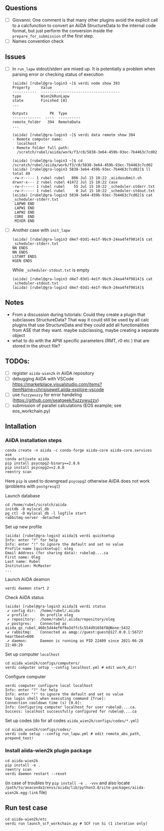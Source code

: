 ## Questions
- [ ] Giovanni: One comment is that many other plugins avoid the explicit call to a calcfunction to convert an AiiDA StructureData to the internal code format, but just perform the conversion inside the `prepare_for_submission` of the first step.
- [ ] Names convention check

## Issues
- [ ] In `run_lapw` stdout/stderr are mixed up. It is potentially a problem when parsing error or checking status of execution
  ```
  (aiida) [rubel@gra-login3 ~]$ verdi node show 393
  Property     Value
  -----------  ------------------------------------
  type         Wien2kRunLapw
  state        Finished [0]
  ...

  Outputs          PK  Type
  -------------  ----  ----------
  remote_folder   394  RemoteData
  ...
  
  (aiida) [rubel@gra-login3 ~]$ verdi data remote show 394
  - Remote computer name:
    localhost
  - Remote folder full path:
    /scratch/rubel/aiida/work/f3/c0/5838-3e64-459b-93ec-7b4463c7cd02
  
  (aiida) [rubel@gra-login3 ~]$ cd /scratch/rubel/aiida/work/f3/c0/5838-3e64-459b-93ec-7b4463c7cd02
  (aiida) [rubel@gra-login3 5838-3e64-459b-93ec-7b4463c7cd02]$ ll
  total 49
  -rw-r----- 1 rubel rubel   806 Jul 15 10:22 _aiidasubmit.sh
  drwxr-x--- 2 rubel rubel 41472 Jul 15 10:22 case
  -rw-r----- 1 rubel rubel    55 Jul 15 10:22 _scheduler-stderr.txt
  -rw-r----- 1 rubel rubel     0 Jul 15 10:22 _scheduler-stdout.txt
  (aiida) [rubel@gra-login3 5838-3e64-459b-93ec-7b4463c7cd02]$ cat _scheduler-stderr.txt
   LAPW0 END
   LAPW1 END
   LAPW2 END
   CORE  END
   MIXER END
  ```
- [ ] Another case with `init_lapw`
  ```
  (aiida) [rubel@gra-login3 d4e7-03d1-4e1f-9bc9-24ea4f4f9814]$ cat _scheduler-stderr.txt
  NN ENDS
  NN ENDS
  LSTART ENDS
  KGEN ENDS
  ```
  While `_scheduler-stdout.txt` is empty
  ```
  (aiida) [rubel@gra-login3 d4e7-03d1-4e1f-9bc9-24ea4f4f9814]$ cat _scheduler-stdout.txt
  (aiida) [rubel@gra-login3 d4e7-03d1-4e1f-9bc9-24ea4f4f9814]$
  ```

## Notes
* From a discussion during tutorials: Could they create a plugin that subclasses StructureData? That way it could still be used by all calc plugins that use StructureData and they could add all functionalities from ASE that they want. maybe subclassing, maybe creating a separate object
* what to do with the APW specific parameters (RMT, r0 etc ) that are stored in the struct file?


## TODOs:
- [ ] register `aiida-wien2k` in AiiDA repository 
- [ ] debugging AiiDA with VSCode https://marketplace.visualstudio.com/items?itemName=chrisjsewell.aiida-explore-vscode
- [ ] use `fuzzywuzzy` for error handeling (https://github.com/seatgeek/fuzzywuzzy)
- [ ] submission of parallel calculations (EOS example; see eos_workchain.py)

## Intallation
### AiiDA installation steps
```
conda create -n aiida -c conda-forge aiida-core aiida-core.services ase
conda activate aiida
pip install psycopg2-binary==2.8.6
pip install psycopg2==2.8.6
reentry scan
```
Here `pip` is used to downgread `psycopg2` otherwise AiiDA does not work (problems with `postgresql`)

Launch database
```
cd /home/rubel/scratch/aiida
initdb -D mylocal_db
pg_ctl -D mylocal_db -l logfile start
rabbitmq-server -detached
```
Set up new profile
```
(aiida) [rubel@gra-login3 aiida]$ verdi quicksetup
Info: enter "?" for help
Info: enter "!" to ignore the default and set no value
Profile name [quicksetup]: oleg
Email Address (for sharing data): rubelo@....ca
First name: Oleg
Last name: Rubel
Institution: McMaster
...
```
Launch AiiDA deamon
```
verdi daemon start 2
```
Check AiiDA status
```
(aiida) [rubel@gra-login3 aiida]$ verdi status
 ✔ config dir:  /home/rubel/.aiida
 ✔ profile:     On profile oleg
 ✔ repository:  /home/rubel/.aiida/repository/oleg
 ✔ postgres:    Connected as aiida_qs_rubel_460c5d44ef6f9a34ffc5c554d91656f8@None:5432
 ✔ rabbitmq:    Connected as amqp://guest:guest@127.0.0.1:5672?heartbeat=600
 ✔ daemon:      Daemon is running as PID 22409 since 2021-06-20 22:40:29
```
Set up computer `localhost`
```
cd aiida_wien2k/configs/computers/
verdi computer setup --config localhost.yml # edit work_dir!
```
Configure computer
```
verdi computer configure local localhost
Info: enter "?" for help
Info: enter "!" to ignore the default and set no value
Use login shell when executing command [True]:
Connection cooldown time (s) [0.0]:
Info: Configuring computer localhost for user rubelo@....ca.
Success: localhost successfully configured for rubelo@....ca
```
Set up codes (do for all codes `aiida_wien2k/configs/codes/*.yml`)
```
cd aiida_wien2k/configs/codes/
verdi code setup --config run_lapw.yml # edit remote_abs_path, prepend_text!
```

### Install aiida-wien2k plugin package
```
cd aiida-wien2k
pip install -e .
reentry scan
verdi daemon restart --reset
```
(in case of troubles try `pip install -e . -vvv` and also locate `/path/to/anaconda3/envs/aiida/lib/python3.8/site-packages/aiida-wien2k.egg-link` file)

## Run test case
```
cd aiida-wien2k/etc
verdi run launch_scf_workchain.py # SCF run Si (1 iteration only)
```
